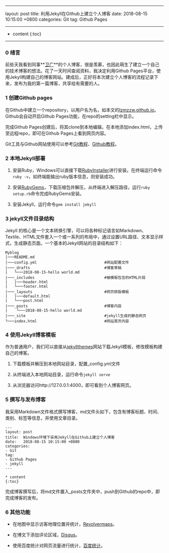 ﻿---

layout: post
title:  利用Jekyll在Github上建立个人博客
date:   2018-08-15 10:15:00 +0800
categories: Git
tag: Github Pages

---

* content
{:toc}


---------------------------------------

### 0 绪言

前些天我看到同事**[卫广][1]**的个人博客，很是羡慕，也因此萌生了建立一个自己的技术博客的想法。花了一天时间查阅资料，我决定利用Github Pages平台，使用Jekyll构建自己的博客网站。建成后，正好将本次建立个人博客的流程记录下来，发布为我的第一篇博客，共享给有需要的人。

### 1 创建Github pages

在Github中建立一个repository，以用户名为名，如本文的[lzmzzw.github.io][2]。Github会自动开启Github Pages功能，在repo的setting栏中显示。

完成Github Pages创建后，将其clone到本地编辑，在本地添加index.html，上传至远程repo，即可在Github Pages上看到网页内容。

Git工具与Github网站使用可以参考[Git教程][3]、[Github教程][4]。

### 2 本地Jekyll部署

1. 安装Ruby，Windows可以直接下载[RubyInstaller][5]进行安装。在终端运行命令`ruby -v`，如终端能输出ruby版本信息，则安装成功。

2. 安装[RubyGems][6]，下载压缩包并解压，从终端进入解压路径，运行`ruby setup.rb`命令完成RubyGems安装。

3. 安装Jekyll，运行命令`gem install jekyll`

### 3 jekyll文件目录结构

Jekyll 的核心是一个文本转换引擎，可以将各种标记语言如Markdown、 Textile、HTML文件套入一个或一系列的布局中，通过设置URL路径、文本显示样式，生成静态页面。一个基本的Jekyll网站的目录结构如下：

```
Myblog
│───README.md
│───config.yml                              #网站配置文件 
|───_drafts                                 #博客草稿
|   └───2018-08-15-hello world.md
|───_includes                               #被模板包含的HTML片段
|   |───header.html
|   └───footer.html
|───_layouts                                #网页排版模板
|   |───default.html
|   └───post.html
|───_posts                                  #博客内容
|    └───2018-08-15-hello world.md
|───_site                                   #jekyll生成的静态网页
└───index.html                              #网站首页内容
```

### 4 使用Jekyll博客模板

作为普通用户，我们可以直接从[jekyllthemes][7]网站下载Jekyll模板，修改模板构建自己的博客。

1. 下载模板并解压到本地网站目录，配置_config.yml文件

2. 从终端进入本地网站目录，运行命令`jekyll serve`

3. 从浏览器访问http://127.0.0.1:4000，即可看到个人博客网页。

### 5 撰写与发布博客

我采用Markdown文件格式撰写博客，md文件头如下，包含有博客标题、时间、类别、标签等信息，并使用文章目录。

```
---
layout: post
title:  Windows环境下采用Jekyll在Github上建立个人博客
date:   2018-08-15 10:15:00 +0800
categories: 
- Git
tag: 
- Github Pages
- jekyll
---

* content
{:toc}
```

完成博客撰写后，将md文件置入_posts文件夹中，push到Github的repo中，即完成博客的发布。

### 6 其他功能

 - 在地图中显示访客地理位置并统计，[Revolvermaps][8]。

 - 在博文下添加评论区域，[Disqus][9]。

 - 使用百度统计对网页流量进行统计，[百度统计][10]。


  [1]: https://okayjam.com/
  [2]: https://lzmzzw.github.io/
  [3]: https://www.liaoxuefeng.com/
  [4]: http://youngxhui.top/tags/GitHub/
  [5]: https://www.ruby-lang.org/en/downloads/
  [6]: https://rubygems.org/pages/download
  [7]: http://jekyllthemes.org/
  [8]: https://www.revolvermaps.com/
  [9]: https://disqus.com/
  [10]: https://tongji.baidu.com/web/welcome/login